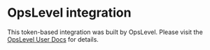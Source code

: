 # OpsLevel integration

This token-based integration was built by OpsLevel. Please visit the [OpsLevel User Docs](https://docs.opslevel.com/docs/snyk-integration) for details.
